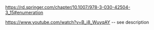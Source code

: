 https://rd.springer.com/chapter/10.1007/978-3-030-42504-3_15#enumeration

https://www.youtube.com/watch?v=B_i8_WuyqAY -- see description

